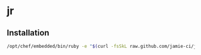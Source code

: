 # jr

## Installation

```sh
/opt/chef/embedded/bin/ruby -e "$(curl -fsSkL raw.github.com/jamie-ci/jr/go)"
```
